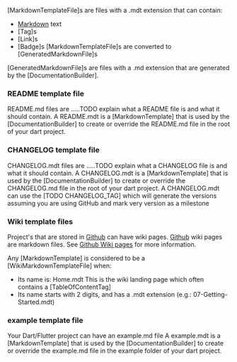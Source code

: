 [//]: # (This file was generated from: doc/templates/02-Markdown-Template-Files.mdt using the documentation_builder package on: 2021-09-07 19:56:11.451310.)
<a id='lib-builders-template-builder-dart-markdowntemplatefile'></a>[MarkdownTemplateFile]s are files with a .mdt extension that can contain:
- [Markdown](https://www.markdownguide.org/cheat-sheet/) text
- [Tag]s
- [Link]s
- [Badge]s
[MarkdownTemplateFile]s are converted to [GeneratedMarkdownFile]s


<a id='lib-builders-template-builder-dart-generatedmarkdownfile'></a>[GeneratedMarkdownFile]s are files with a .md extension that are generated
by the [DocumentationBuilder].


<a id='readme-template-file'></a>
### README template file
README.md files are .....TODO explain what a README file is and what it should contain.
A README.mdt is a [MarkdownTemplate] that is used by the [DocumentationBuilder] to create or override the README.md file in the root of your dart project.


<a id='changelog-template-file'></a>
### CHANGELOG template file
CHANGELOG.mdt files are .....TODO explain what a CHANGELOG file is and what it should contain.
A CHANGELOG.mdt is a [MarkdownTemplate] that is used by the [DocumentationBuilder] to create or override the CHANGELOG.md file in the root of your dart project.
A CHANGELOG.mdt can use the [TODO CHANGELOG_TAG]
which will generate the versions assuming you are using GitHub and mark very version as a milestone


<a id='wiki-template-files'></a>
### Wiki template files
Project's that are stored in [Github](https://github.com/) can have wiki pages.
[Github](https://github.com/) wiki pages are markdown files.
See [Github Wiki pages](TODO%20Add%20link) for more information.


Any [MarkdownTemplate] is considered to be a [WikiMarkdownTemplateFile] when:
- Its name is: Home.mdt This is the wiki landing page which often contains a [TableOfContentTag]
- Its name starts with 2 digits, and has a .mdt extension (e.g.: 07-Getting-Started.mdt)


<a id='example-template-file'></a>
### example template file
Your Dart/Flutter project can have an example.md file
A example.mdt is a [MarkdownTemplate] that is used by the [DocumentationBuilder] to create or override the example.md file in the example folder of your dart project.

